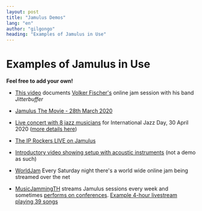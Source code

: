 ```yaml
---
layout: post
title: "Jamulus Demos"
lang: "en"
author: "gilgongo"
heading: "Examples of Jamulus in Use"
---
```

# Examples of Jamulus in Use

**Feel free to add your own!**


* [This video](https://youtu.be/c8838jS2g3U) documents [Volker Fischer's](https://sourceforge.net/u/corrados/profile/) online jam session with his band _Jitterbuffer_

* [Jamulus The Movie - 28th March 2020](https://www.youtube.com/watch?v=2x-gwMmVK-s)

* [Live concert with 8 jazz musicians](https://www.youtube.com/watch?v=MpSIYxZMHw8&t=3307s) for International Jazz Day, 30 April 2020 ([more details here](https://sourceforge.net/p/llcon/discussion/533517/thread/070485619d/#6b71))

* [The IP Rockers LIVE on Jamulus](https://soundcloud.com/dematteoss/sets/the-ip-rockers-live-on-jamulus)

* [Introductory video showing setup with acoustic instruments](https://www.youtube.com/watch?v=lB4ZxDb9vnU) (not a demo as such)
* [WorldJam](https://worldjam.vip/homepage.php) Every Saturday night there's a world wide online jam being streamed over the net

* [MusicJammingTH](https://www.musicjammingth.net/) streams Jamulus sessions every week and sometimes [performs on conferences](https://www.youtube.com/watch?v=rvb_n1fwH4E). [Example 4-hour livestream playing 39 songs](https://www.youtube.com/watch?v=UKv1gGuK44M)
